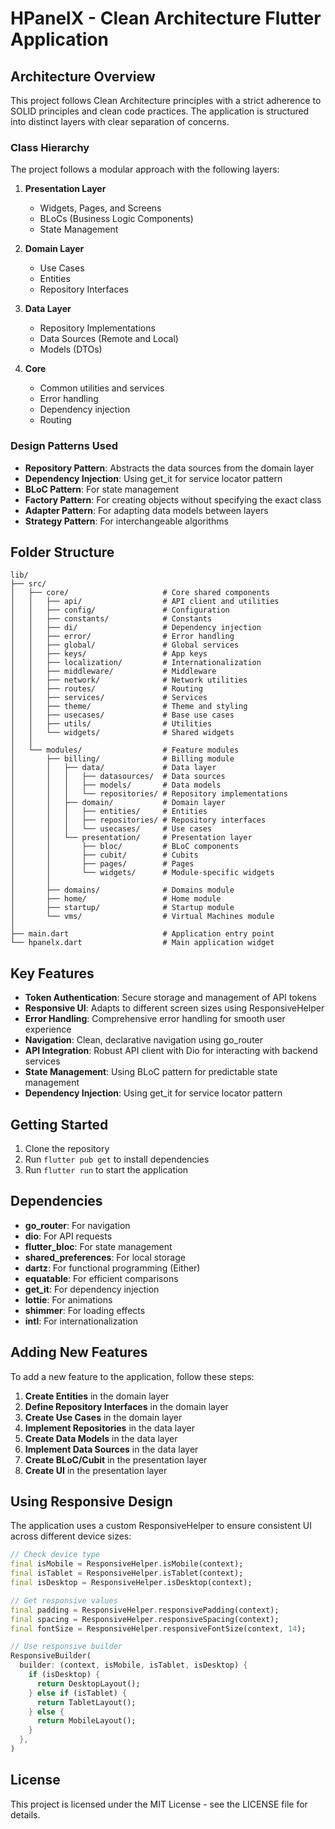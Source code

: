 # HPanelX - Clean Architecture Flutter Application

## Architecture Overview

This project follows Clean Architecture principles with a strict adherence to SOLID principles and clean code practices. The application is structured into distinct layers with clear separation of concerns.

### Class Hierarchy

The project follows a modular approach with the following layers:

1. **Presentation Layer**
   - Widgets, Pages, and Screens
   - BLoCs (Business Logic Components)
   - State Management

2. **Domain Layer**
   - Use Cases
   - Entities
   - Repository Interfaces

3. **Data Layer**
   - Repository Implementations
   - Data Sources (Remote and Local)
   - Models (DTOs)

4. **Core**
   - Common utilities and services
   - Error handling
   - Dependency injection
   - Routing

### Design Patterns Used

- **Repository Pattern**: Abstracts the data sources from the domain layer
- **Dependency Injection**: Using get_it for service locator pattern
- **BLoC Pattern**: For state management
- **Factory Pattern**: For creating objects without specifying the exact class
- **Adapter Pattern**: For adapting data models between layers
- **Strategy Pattern**: For interchangeable algorithms

## Folder Structure

```
lib/
├── src/
│   ├── core/                     # Core shared components
│   │   ├── api/                  # API client and utilities
│   │   ├── config/               # Configuration
│   │   ├── constants/            # Constants
│   │   ├── di/                   # Dependency injection
│   │   ├── error/                # Error handling
│   │   ├── global/               # Global services
│   │   ├── keys/                 # App keys
│   │   ├── localization/         # Internationalization
│   │   ├── middleware/           # Middleware
│   │   ├── network/              # Network utilities
│   │   ├── routes/               # Routing
│   │   ├── services/             # Services
│   │   ├── theme/                # Theme and styling
│   │   ├── usecases/             # Base use cases
│   │   ├── utils/                # Utilities
│   │   └── widgets/              # Shared widgets
│   │
│   └── modules/                  # Feature modules
│       ├── billing/              # Billing module
│       │   ├── data/             # Data layer
│       │   │   ├── datasources/  # Data sources
│       │   │   ├── models/       # Data models
│       │   │   └── repositories/ # Repository implementations
│       │   ├── domain/           # Domain layer
│       │   │   ├── entities/     # Entities
│       │   │   ├── repositories/ # Repository interfaces
│       │   │   └── usecases/     # Use cases
│       │   └── presentation/     # Presentation layer
│       │       ├── bloc/         # BLoC components
│       │       ├── cubit/        # Cubits
│       │       ├── pages/        # Pages
│       │       └── widgets/      # Module-specific widgets
│       │
│       ├── domains/              # Domains module
│       ├── home/                 # Home module
│       ├── startup/              # Startup module
│       └── vms/                  # Virtual Machines module
│
├── main.dart                     # Application entry point
└── hpanelx.dart                  # Main application widget
```

## Key Features

- **Token Authentication**: Secure storage and management of API tokens
- **Responsive UI**: Adapts to different screen sizes using ResponsiveHelper
- **Error Handling**: Comprehensive error handling for smooth user experience
- **Navigation**: Clean, declarative navigation using go_router
- **API Integration**: Robust API client with Dio for interacting with backend services
- **State Management**: Using BLoC pattern for predictable state management
- **Dependency Injection**: Using get_it for service locator pattern

## Getting Started

1. Clone the repository
2. Run `flutter pub get` to install dependencies
3. Run `flutter run` to start the application

## Dependencies

- **go_router**: For navigation
- **dio**: For API requests
- **flutter_bloc**: For state management
- **shared_preferences**: For local storage
- **dartz**: For functional programming (Either)
- **equatable**: For efficient comparisons
- **get_it**: For dependency injection
- **lottie**: For animations
- **shimmer**: For loading effects
- **intl**: For internationalization

## Adding New Features

To add a new feature to the application, follow these steps:

1. **Create Entities** in the domain layer
2. **Define Repository Interfaces** in the domain layer
3. **Create Use Cases** in the domain layer
4. **Implement Repositories** in the data layer
5. **Create Data Models** in the data layer
6. **Implement Data Sources** in the data layer
7. **Create BLoC/Cubit** in the presentation layer
8. **Create UI** in the presentation layer

## Using Responsive Design

The application uses a custom ResponsiveHelper to ensure consistent UI across different device sizes:

```dart
// Check device type
final isMobile = ResponsiveHelper.isMobile(context);
final isTablet = ResponsiveHelper.isTablet(context);
final isDesktop = ResponsiveHelper.isDesktop(context);

// Get responsive values
final padding = ResponsiveHelper.responsivePadding(context);
final spacing = ResponsiveHelper.responsiveSpacing(context);
final fontSize = ResponsiveHelper.responsiveFontSize(context, 14);

// Use responsive builder
ResponsiveBuilder(
  builder: (context, isMobile, isTablet, isDesktop) {
    if (isDesktop) {
      return DesktopLayout();
    } else if (isTablet) {
      return TabletLayout();
    } else {
      return MobileLayout();
    }
  },
)
```

## License

This project is licensed under the MIT License - see the LICENSE file for details.
